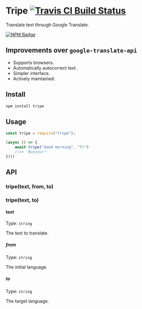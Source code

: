 # Tripe [![Travis CI Build Status](https://img.shields.io/travis/com/Richienb/tripe/master.svg?style=for-the-badge)](https://travis-ci.com/Richienb/tripe)

Translate text through Google Translate.

[![NPM Badge](https://nodei.co/npm/tripe.png)](https://npmjs.com/package/tripe)

## Improvements over `google-translate-api`

- Supports browsers.
- Automatically autocorrect text.
- Simpler interface.
- Actively maintained.

## Install

```sh
npm install tripe
```

## Usage

```js
const tripe = require("tripe");

(async () => {
	await tripe("Good morning", "fr")
	//=> 'Bonjour!'
})()
```

## API

### tripe(text, from, to)
### tripe(text, to)

#### text

Type: `string`

The text to translate.

##### from

Type: `string`

The initial language.

##### to

Type: `string`

The target language.
